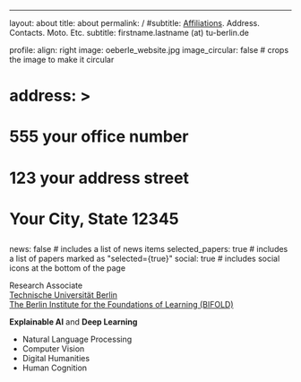 ---
layout: about
title: about
permalink: /
#subtitle: <a href='#'>Affiliations</a>. Address. Contacts. Moto. Etc.
subtitle: firstname.lastname (at) tu-berlin.de

profile:
  align: right
  image: oeberle_website.jpg
  image_circular: false # crops the image to make it circular
  
#  address: >
#    <p>555 your office number</p>
#    <p>123 your address street</p>
#    <p>Your City, State 12345</p>

news: false  # includes a list of news items
selected_papers: true # includes a list of papers marked as "selected={true}"
social: true  # includes social icons at the bottom of the page

Research Associate  
[Technische Universität Berlin](https://www.ml.tu-berlin.de/menue/machine_learning/)  
[The Berlin Institute for the Foundations of Learning (BIFOLD)](https://bifold.berlin/)


**Explainable AI** and **Deep Learning**

- Natural Language Processing
- Computer Vision
- Digital Humanities
- Human Cognition
